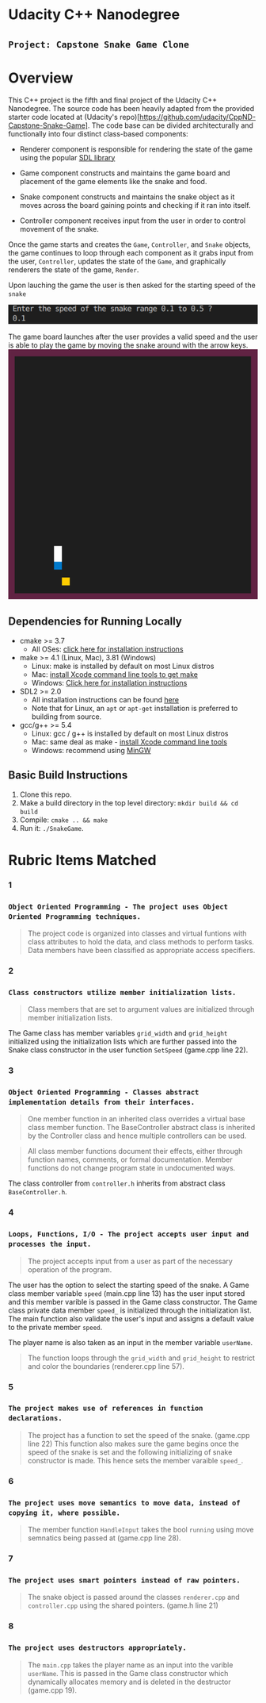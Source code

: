 # Udacity C++ Nanodegree

## `Project: Capstone Snake Game Clone`

# Overview

This C++ project is the fifth and final project of the Udacity C++ Nanodegree.
The source code has been heavily adapted from the provided starter code located at (Udacity's repo)[https://github.com/udacity/CppND-Capstone-Snake-Game].
The code base can be divided architecturally and functionally into four distinct class-based components:

- Renderer component is responsible for rendering the state of the game using the popular [SDL library](https://www.libsdl.org/)

- Game component constructs and maintains the game board and placement of the game elements like the snake and food.

- Snake component constructs and maintains the snake object as it moves across the board gaining points and checking if it ran into itself.

- Controller component receives input from the user in order to control movement of the snake.

Once the game starts and creates the `Game`, `Controller`, and `Snake` objects, the game continues to loop through each component as it grabs input from the user, `Controller`, updates the state of the `Game`, and graphically renderers the state of the game, `Render`.

Upon lauching the game the user is then asked for the starting speed of the `snake`

![startingSpeed](user_input.png)

The game board launches after the user provides a valid speed and the user is able to play the game by moving the snake around with the arrow keys.
![gameBoartd](gameBoard.gif)

## Dependencies for Running Locally

- cmake >= 3.7
  - All OSes: [click here for installation instructions](https://cmake.org/install/)
- make >= 4.1 (Linux, Mac), 3.81 (Windows)
  - Linux: make is installed by default on most Linux distros
  - Mac: [install Xcode command line tools to get make](https://developer.apple.com/xcode/features/)
  - Windows: [Click here for installation instructions](http://gnuwin32.sourceforge.net/packages/make.htm)
- SDL2 >= 2.0
  - All installation instructions can be found [here](https://wiki.libsdl.org/Installation)
  - Note that for Linux, an `apt` or `apt-get` installation is preferred to building from source.
- gcc/g++ >= 5.4
  - Linux: gcc / g++ is installed by default on most Linux distros
  - Mac: same deal as make - [install Xcode command line tools](https://developer.apple.com/xcode/features/)
  - Windows: recommend using [MinGW](http://www.mingw.org/)

## Basic Build Instructions

1. Clone this repo.
2. Make a build directory in the top level directory: `mkdir build && cd build`
3. Compile: `cmake .. && make`
4. Run it: `./SnakeGame`.

# Rubric Items Matched

### 1

### `Object Oriented Programming - The project uses Object Oriented Programming techniques.`

> The project code is organized into classes and virtual funtions with class attributes to hold the data, and class methods to perform tasks.
> Data members have been classified as appropriate access specifiers.

### 2

### `Class constructors utilize member initialization lists.`

> Class members that are set to argument values are initialized through member initialization lists.

The Game class has member variables `grid_width` and `grid_height` initialized using the initialization lists which are further passed into the Snake class constructor in the user function `SetSpeed` (game.cpp line 22).

### 3

### `Object Oriented Programming - Classes abstract implementation details from their interfaces.`

> One member function in an inherited class overrides a virtual base class member function. The BaseController abstract class is inherited by the Controller class and hence multiple controllers can be used.

> All class member functions document their effects, either through function names, comments, or formal documentation. Member functions do not change program state in undocumented ways.

The class controller from `controller.h` inherits from abstract class `BaseController.h`.

### 4

### `Loops, Functions, I/O - The project accepts user input and processes the input.`

> The project accepts input from a user as part of the necessary operation of the program.

The user has the option to select the starting speed of the snake. A Game class member variable  `speed` (main.cpp line 13) has the user input stored and this member varible is passed in the Game class constructor. The Game class private data member `speed_` is initialized through the initialization list. The main function also  validate the user's input and assigns a default value to the private member `speed`.

The player name is also taken as an input in the member variable `userName`.

> The function loops through the `grid_width` and `grid_height` to restrict and color the boundaries (renderer.cpp line 57).

### 5

### `The project makes use of references in function declarations.`

> The project has a function to set the speed of the snake. (game.cpp line 22) This function also makes sure the game begins once the speed of the snake is set and the following initializing of snake constructor is made. This hence sets the member varaible `speed_`.


### 6

### `The project uses move semantics to move data, instead of copying it, where possible.`

> The member function `HandleInput` takes the bool `running` using move semnatics being passed at (game.cpp line 28).

### 7

### `The project uses smart pointers instead of raw pointers.`

> The snake object is passed around the classes `renderer.cpp` and `controller.cpp` using the shared pointers. (game.h line 21)

### 8

### `The project uses destructors appropriately.`

> The `main.cpp` takes the player name as an input into the varible `userName`. This is passed in the Game class constructor which dynamically allocates memory and is deleted in the destructor (game.cpp 19).

